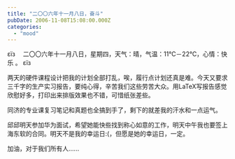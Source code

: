 ```yaml
---
title: "二〇〇六年十一月八日，奋斗"
pubDate: 2006-11-08T15:08:00.000Z
categories: 
  - "mood"
---
```


εїз　 二〇〇六年十一月八日，星期四，天气：晴，气温：11℃－22℃，心情：快乐 。 εїз

  

两天的硬件课程设计把我的计划全部打乱，唉，履行点计划还真是难。今天又要求三千字的生产实习报告，要纯心得，辛苦我们这些劳苦大众。用LaTeX写报告感觉欣慰好多，打印出来排版效果也不错，可惜纸张差些。

同济的专业课复习笔记和真题也全搞到手了，剩下的就差我的汗水和一点运气。

邱邱明天参加华为面试，希望她能快些找到称心如意的工作，明天中午我也要签上海东软的合同。明天不是我的幸运日:(，但愿是她的幸运日，一定。

加油，对于我们所有人......
